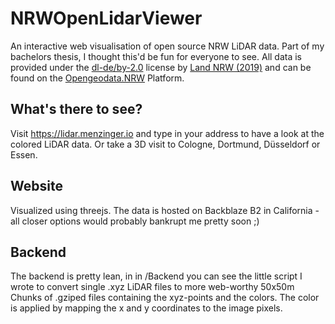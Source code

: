 # NRWOpenLidarViewer
An interactive web visualisation of open source NRW LiDAR data. Part of my bachelors thesis, I thought this'd be fun for everyone to see. All data is provided under the [dl-de/by-2.0](https://www.govdata.de/dl-de/by-2-0) license by [Land NRW (2019)](https://open.nrw) and can be found on the [Opengeodata.NRW](https://www.opengeodata.nrw.de/produkte/) Platform.

## What's there to see?
Visit https://lidar.menzinger.io and type in your address to have a look at the colored LiDAR data. Or take a 3D visit to Cologne, Dortmund, Düsseldorf or Essen.  

## Website
Visualized using threejs. The data is hosted on Backblaze B2 in California - all closer options would probably bankrupt me pretty soon ;)

## Backend
The backend is pretty lean, in in /Backend you can see the little script I wrote to convert single .xyz LiDAR files to more web-worthy 50x50m Chunks of .gziped files containing the xyz-points and the colors. The color is applied by mapping the x and y coordinates to the image pixels. 
